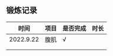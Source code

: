 ## 锻炼记录

| 时间      | 项目 | 是否完成 | 时长 |
| --------- | ---- | -------- | ---- |
| 2022.9.22 | 腹肌 | √        |      |
|           |      |          |      |
|           |      |          |      |

